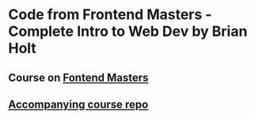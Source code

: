 # Code from Frontend Masters - Complete Intro to Web Dev by Brian Holt

## Course on [Fontend Masters](https://frontendmasters.com/courses/web-development-v3/)
## [Accompanying course repo](https://btholt.github.io/complete-intro-to-web-dev-v3/)
